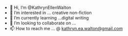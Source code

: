 - 👋 Hi, I’m @KathrynEllenWalton
- 👀 I’m interested in ... creative non-fiction
- 🌱 I’m currently learning ...digital writing
- 💞️ I’m looking to collaborate on ...
- 📫 How to reach me ... @ kathryn.ea.walton@gmail.com

<!---
KathrynEllenWalton/KathrynEllenWalton is a ✨ special ✨ repository because its `README.md` (this file) appears on your GitHub profile.
You can click the Preview link to take a look at your changes.
--->
